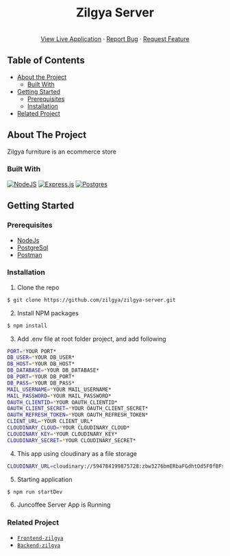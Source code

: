<p align="center">

  <h1 align="center">Zilgya Server</h1>

  <p align="center">
    <br />
    <a href="#">View Live Application</a>
    ·
    <a href="#">Report Bug</a>
    ·
    <a href="#">Request Feature</a>
  </p>
</p>

## Table of Contents

- [About the Project](#about-the-project)
  - [Built With](#built-with)
- [Getting Started](#getting-started)
  - [Prerequisites](#prerequisites)
  - [Installation](#installation)
- [Related Project](#related-project)

## About The Project

Zilgya furniture is an ecommerce store

### Built With

[![NodeJS](https://img.shields.io/badge/node.js-6DA55F?style=for-the-badge&logo=node.js&logoColor=white)](https://nodejs.org/en/)
[![Express.js](https://img.shields.io/badge/express.js-%23404d59.svg?style=for-the-badge&logo=express&logoColor=%2361DAFB)](https://expressjs.com/)
[![Postgres](https://img.shields.io/badge/postgres-%23316192.svg?style=for-the-badge&logo=postgresql&logoColor=white)](https://www.postgresql.org/)
<br>

## Getting Started

### Prerequisites

- [NodeJs](https://nodejs.org/)
- [PostgreSql](https://www.postgresql.org/)
- [Postman](https://www.postman.com/)

### Installation

1. Clone the repo

```sh
$ git clone https://github.com/zilgya/zilgya-server.git
```

2. Install NPM packages

```sh
$ npm install
```

3. Add .env file at root folder project, and add following

```sh
PORT=*YOUR PORT*
DB_USER=*YOUR DB_USER*
DB_HOST=*YOUR DB_HOST*
DB_DATABASE=*YOUR DB_DATABASE*
DB_PORT=*YOUR DB_PORT*
DB_PASS=*YOUR DB_PASS*
MAIL_USERNAME=*YOUR MAIL_USERNAME*
MAIL_PASSWORD=*YOUR MAIL_PASSWORD*
OAUTH_CLIENTID=*YOUR OAUTH_CLIENTID*
OAUTH_CLIENT_SECRET=*YOUR OAUTH_CLIENT_SECRET*
OAUTH_REFRESH_TOKEN=*YOUR OAUTH_REFRESH_TOKEN*
CLIENT_URL=*YOUR CLIENT_URL*
CLOUDINARY_CLOUD=*YOUR CLOUDINARY_CLOUD*
CLOUDINARY_KEY=*YOUR CLOUDINARY_KEY*
CLOUDINARY_SECRET=*YOUR CLOUDINARY_SECRET*
```

4. This app using cloudinary as a file storage

```sh
CLOUDINARY_URL=cloudinary://594784199875728:zbw3276bmERbaFGdhtOd5F0fBFs@zilgya-project
```

5. Starting application

```sh
$ npm run startDev
```

6. Juncoffee Server App is Running

### Related Project

- [`Frontend-zilgya`](https://github.com/zilgya/zilgya-client)
- [`Backend-zilgya`](https://github.com/zilgya/zilgya-server)
